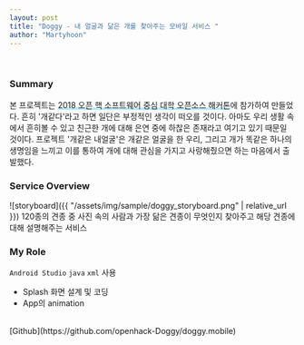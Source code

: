 ```yaml
---
layout: post
title: "Doggy - 내 얼굴과 닮은 개를 찾아주는 모바일 서비스 "
author: "Martyhoon"
---
```


<br>

### Summary

본 프로젝트는 <span style ="border-bottom : 3px soild #be4e7f8; box-shadow : inset 0 -4px 0 #b4e7f8;">2018 오픈 핵 소프트웨어 중심 대학 오픈소스 해커톤</span>에 참가하여 만들었다. 흔히 '개같다'라고 하면 일단은 부정적인 생각이 떠오를 것이다. 아마도 우리 생활 속에서 흔히볼 수 있고 친근한 개에 대해 은연 중에 하찮은 존재라고 여기고 있기 때문일 것이다. 프로젝트 '개같은 내얼굴'은 개같은 얼굴을 한 우리, 그리고 개가 똑같은 하나의 생명임을 느끼고 이를 통하여 개에 대해 관심을 가지고 사랑해줬으면 하는 마음에서 출발했다.

### Service Overview 

![storyboard]({{ "/assets/img/sample/doggy_storyboard.png" | relative_url }})
120종의 견종 중 사진 속의 사람과 가장 닮은 견종이 무엇인지 찾아주고 해당 견종에 대해 설명해주는 서비스

### My Role

`Android Studio` `java` `xml` 사용

* Splash 화면 설계 및 코딩
* App의 animation


<br>
[Github](https://github.com/openhack-Doggy/doggy.mobile)